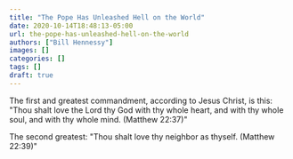 ```yaml
---
title: "The Pope Has Unleashed Hell on the World"
date: 2020-10-14T18:48:13-05:00
url: the-pope-has-unleashed-hell-on-the-world
authors: ["Bill Hennessy"]
images: []
categories: []
tags: []
draft: true
---
```


The first and greatest commandment, according to Jesus Christ, is this: "Thou shalt love the Lord thy God with thy whole heart, and with thy whole soul, and with thy whole mind. (Matthew 22:37)"

The second greatest: "Thou shalt love thy neighbor as thyself. (Matthew 22:39)"

